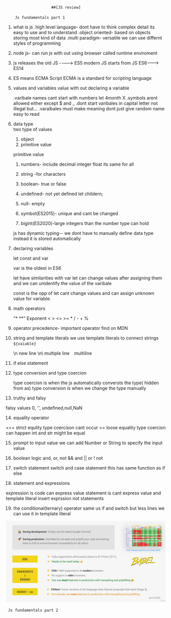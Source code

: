                         ##[JS review]

        Js fundamentals part 1

1. what is js
   .high level language- dont have to think complex detail its easy to use and to understand
   .object oriented- based on objects storing most kind of data
   .multi paradigm- versatile we can use differnt styles of programming

2. node js- can run js with out using browser called runtime enviroment

3. js releases
   the old JS ----> ES5
   modern JS starts from JS ES6---> ES14

4. ES means ECMA Script
   ECMA is a standard for scripting language

5. values and variables
   value with out declaring a variable

   .varibale names cant start with numbers let 4month X
   .symbols arent allowed either except $ and \_
   .dont start varibales in capital letter not illegal but...
   .varaibales must make meaning dont just give random name easy to read

6. data type  
    two type of values

   1. object
   2. primitive value

   primitive value

   1. numbers- include decimal integer float its same for all
   2. string -for characters
   3. boolean- true or false

   4. undefined- not yet defined let childern;
   5. null- empty
   6. symbol(ES2015)- unique and cant be changed
   7. bigint(ES2020)-large integers than the number type can hold

   js has dynamic typing-- we dont have to manually define data type instead it is stored automatically

7. declaring variables

   let const and var

   var is the oldest in ES6

   let have similarities with var
   let can change values after assigning them
   and we can unidentify the value of the varibale

   const is the opp of let cant change values and can assign unknown value for variable.

8. math operators

   "\* \*\*" Exponent
   < > <= >= \* / - + %

9. operator precedence- important operator find on MDN

10. string and template literals
    we use template literals to connect strings
    ` ${vaiable}`

    \n new line
    \n\ multiple line
    ` ` multiline

11. if else statement
12. type conversion and type coercion

    type coercion is when the js automatically conversts the type( hidden from as)
    type conversion is when we change the type manually

13. truthy and falsy

falsy values 0, '', undefined,null,NaN

14. equality operator

=== strict equlity type coercison cant occur
== loose equality type coercion can happen int and str might be equal

15. prompt to input value
    we can add Number or String to specify the input value

16. boolean logic
    and, or, not
    && and || or ! not

17. switch statement
    switch and case statement
    this has same function as if else

18. statement and expressions

expression is code can express value
statement is cant express value
and template literal insert exprssion not statements

19. the conditional(ternary) operator
    same us if and switch but less lines
    we can use it in template literal

![Alt text](image.png)

     Js fundamentals part 2



